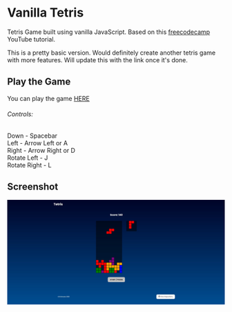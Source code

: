 # Vanilla Tetris

Tetris Game built using vanilla JavaScript. Based on this [freecodecamp](https://youtu.be/rAUn1Lom6dw) YouTube tutorial.

This is a pretty basic version. Would definitely create another tetris game with more features. Will update this with the link once it's done.

## Play the Game

You can play the game [HERE](https://ealmario.github.io/vanilla-tetris/)

###### Controls:

Down - Spacebar
<br>
Left - Arrow Left or A
<br>
Right - Arrow Right or D
<br>
Rotate Left - J
<br>
Rotate Right - L

## Screenshot
![Vanilla Tetris ](https://github.com/ealmario/vanilla-tetris/blob/master/imgs/vanilla-tetris.jpg)
